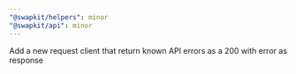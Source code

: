 ```yaml
---
"@swapkit/helpers": minor
"@swapkit/api": minor
---
```


Add a new request client that return known API errors as a 200 with error as response
